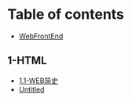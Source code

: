 # Table of contents

* [WebFrontEnd](README.md)

## 1-HTML

* [1.1-WEB简史](1-html/1.1web-jian-shi.md)
* [Untitled](1-html/untitled.md)

